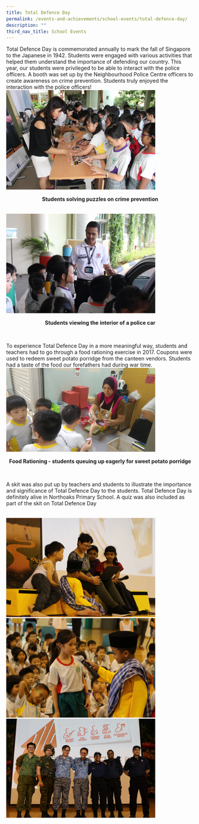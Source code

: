 ```yaml
---
title: Total Defence Day
permalink: /events-and-achievements/school-events/total-defence-day/
description: ""
third_nav_title: School Events
---
```

Total Defence Day is commemorated annually to mark the fall of Singapore to the Japanese in 1942. Students were engaged with various activities that helped them understand the importance of defending our country. This year, our students were privileged to be able to interact with the police officers. A booth was set up by the Neighbourhood Police Centre officers to create awareness on crime prevention. Students truly enjoyed the interaction with the police officers!
<br>
<img src="/images/td1a.jpg" 
         style="width:400px"
			/>

<p style="text-align: center"><strong>
	Students solving puzzles on crime prevention</strong></p>
<br>
<img src="/images/td1b.jpg" 
         style="width:400px"
			/>
			
<p style="text-align: center"><strong>Students viewing the interior of a police car</strong></p>
<br>

To experience Total Defence Day in a more meaningful way, students and teachers had to go through a food rationing exercise in 2017. Coupons were used to redeem sweet potato porridge from the canteen vendors. Students had a taste of the food our forefathers had during war time.
<br>
<img src="/images/td2a.jpg" 
         style="width:400px"
			/>
<p style="text-align: center"><strong>
	Food Rationing - students queuing up eagerly for sweet potato porridge</strong></p>
<br>

A skit was also put up by teachers and students to illustrate the importance and significance of Total Defence Day to the students. Total Defence Day is definitely alive in Northoaks Primary School. A quiz was also included as part of the skit on Total Defence Day

<br>
<img src="/images/td3a.jpg" 
         style="width:400px"
			/>
<br>
<img src="/images/td3b.jpg" 
         style="width:400px"
			/>
<br>
<img src="/images/td3c.jpg" 
         style="width:400px"
			/>
